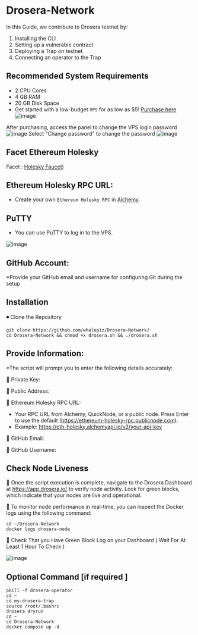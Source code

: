# Drosera-Network
In this Guide, we contribute to Drosera testnet by:
1. Installing the CLI
2. Setting up a vulnerable contract
3. Deploying a Trap on testnet
4. Connecting an operator to the Trap

## Recommended System Requirements
* 2 CPU Cores
* 4 GB RAM
* 20 GB Disk Space
* Get started with a low-budget `VPS` for as low as $5! [Purchase here](https://xorek.cloud/?from=27450)
![image](https://github.com/user-attachments/assets/691efaf0-c589-45df-b2c0-62578e908a56)

After purchasing, access the panel to change the VPS login password
![image](https://github.com/user-attachments/assets/f691baf1-49e5-4246-a5f0-5729c2eef541)
Select "Change password" to change the password
![image](https://github.com/user-attachments/assets/faf2aacf-3562-446d-a075-61259a015fe5)

## Facet Ethereum Holesky 

Facet : [Holesky Faucet](https://holesky-faucet.pk910.de/))

## Ethereum Holesky RPC URL:
* Create your own `Ethereum Holesky RPC` in [Alchemy](https://dashboard.alchemy.com/).
## PuTTY

* You can use PuTTY to log in to the VPS.
  
![image](https://github.com/user-attachments/assets/869a8124-b57d-4768-bc81-67dc44d6a8d9)

## GitHub Account:
*Provide your GitHub email and username for configuring Git during the setup

## Installation
◾ Clone the Repository
```
git clone https://github.com/whalepiz/Drosera-Network/
cd Drosera-Network && chmod +x drosera.sh && ./drosera.sh
```
## Provide Information:
*The script will prompt you to enter the following details accurately:

🔸 Private Key: 

🔸 Public Address: 

🔸 Ethereum Holesky RPC URL: 
* Your RPC URL from Alchemy, QuickNode, or a public node. Press Enter to use the default (https://ethereum-holesky-rpc.publicnode.com).
* Example: https://eth-holesky.alchemyapi.io/v2/your-api-key
  
🔸 GitHub Email:

🔸 GitHub Username: 

## Check Node Liveness

🔸 Once the script execution is complete, navigate to the Drosera Dashboard at https://app.drosera.io/ to verify node activity. Look for green blocks, which indicate that your nodes are live and operational.

🔸 To monitor node performance in real-time, you can inspect the Docker logs using the following command:

```
cd ~/Drosera-Network
docker logs drosera-node
```
🔸 Check That you Have Green Block Log on your Dashboard ( Wait For At Least 1 Hour To Check )

![image](https://github.com/user-attachments/assets/0d1b0211-f970-45b2-9be2-3c4db6554d7c)

## Optional Command  [if required ]
```
pkill -f drosera-operator
cd ~
cd my-drosera-trap
source /root/.bashrc
drosera dryrun
cd ~
cd Drosera-Network
docker compose up -d
```




